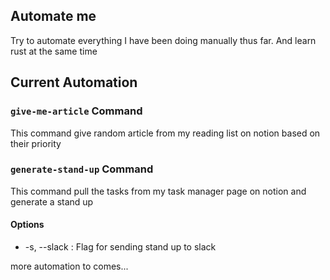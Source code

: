 ## Automate me
Try to automate everything I have been doing manually thus far. And learn rust at the same time

## Current Automation
### `give-me-article` Command
This command give random article from my reading list on notion based on their priority 

### `generate-stand-up` Command
This command pull the tasks from my task manager page on notion and generate a stand up

#### Options
- -s, --slack : Flag for sending stand up to slack

more automation to comes...
